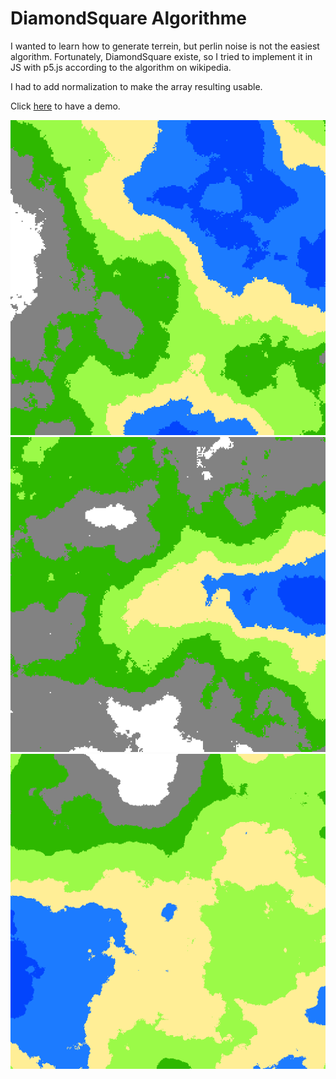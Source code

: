 # DiamondSquare Algorithme

I wanted to learn how to generate terrein, but perlin noise is not the easiest algorithm. Fortunately, DiamondSquare existe, so I tried to implement it in JS with p5.js according to the algorithm on wikipedia.

I had to add normalization to make the array resulting usable.

Click [here](https://teddac.github.io/DiamondSquare-heightmap-generator) to have a demo.

![screenshot](screenshot.png)
![screenshot](screenshot2.png)
![screenshot](screenshot3.png)